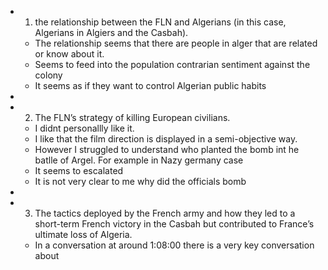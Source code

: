 - 1. the relationship between the FLN and Algerians (in this case, Algerians in Algiers and the Casbah).
	- The relationship seems that there are people in alger that are related or know about it.
	- Seems to feed into the population contrarian sentiment against the colony
	- It seems as if they want to control Algerian public habits
-
- 2. The FLN’s strategy of killing European civilians.
	- I didnt personallly like it.
	- I like that the film direction is displayed in a semi-objective way.
	- However I struggled to understand who planted the bomb int he batlle of Argel. For example in Nazy germany case
	- It seems to escalated
	- It is not very clear to me why did the officials bomb
-
- 3. The tactics deployed by the French army and how they led to a short-term French victory in the Casbah but contributed to France’s ultimate loss of Algeria.
	- In a conversation at around 1:08:00 there is a very key conversation about